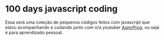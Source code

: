 # 100 days javascript coding

Essa será uma coleção de pequenos códigos feitos com javascript que estou acompanhando e codando junto com o/a youtuber [AsmrProg](https://www.youtube.com/@AsmrProg), ou seja é para aprendizado pessoal.